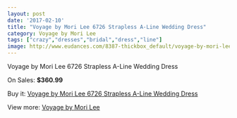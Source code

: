 ```yaml
---
layout: post
date: '2017-02-10'
title: "Voyage by Mori Lee 6726 Strapless A-Line Wedding Dress"
category: Voyage by Mori Lee
tags: ["crazy","dresses","bridal","dress","line"]
image: http://www.eudances.com/8387-thickbox_default/voyage-by-mori-lee-6726-strapless-a-line-wedding-dress.jpg
---
```

Voyage by Mori Lee 6726 Strapless A-Line Wedding Dress

On Sales: **$360.99**
<a href="https://www.eudances.com/en/voyage-by-mori-lee/2875-voyage-by-mori-lee-6726-strapless-a-line-wedding-dress.html"><amp-img layout="responsive" width="600" height="600" src="//www.eudances.com/8387-thickbox_default/voyage-by-mori-lee-6726-strapless-a-line-wedding-dress.jpg" alt="Voyage by Mori Lee 6726 Strapless A-Line Wedding Dress 0" /></a>
<a href="https://www.eudances.com/en/voyage-by-mori-lee/2875-voyage-by-mori-lee-6726-strapless-a-line-wedding-dress.html"><amp-img layout="responsive" width="600" height="600" src="//www.eudances.com/8388-thickbox_default/voyage-by-mori-lee-6726-strapless-a-line-wedding-dress.jpg" alt="Voyage by Mori Lee 6726 Strapless A-Line Wedding Dress 1" /></a>
<a href="https://www.eudances.com/en/voyage-by-mori-lee/2875-voyage-by-mori-lee-6726-strapless-a-line-wedding-dress.html"><amp-img layout="responsive" width="600" height="600" src="//www.eudances.com/8389-thickbox_default/voyage-by-mori-lee-6726-strapless-a-line-wedding-dress.jpg" alt="Voyage by Mori Lee 6726 Strapless A-Line Wedding Dress 2" /></a>
<a href="https://www.eudances.com/en/voyage-by-mori-lee/2875-voyage-by-mori-lee-6726-strapless-a-line-wedding-dress.html"><amp-img layout="responsive" width="600" height="600" src="//www.eudances.com/8390-thickbox_default/voyage-by-mori-lee-6726-strapless-a-line-wedding-dress.jpg" alt="Voyage by Mori Lee 6726 Strapless A-Line Wedding Dress 3" /></a>

Buy it: [Voyage by Mori Lee 6726 Strapless A-Line Wedding Dress](https://www.eudances.com/en/voyage-by-mori-lee/2875-voyage-by-mori-lee-6726-strapless-a-line-wedding-dress.html "Voyage by Mori Lee 6726 Strapless A-Line Wedding Dress")

View more: [Voyage by Mori Lee](https://www.eudances.com/en/47-voyage-by-mori-lee "Voyage by Mori Lee")